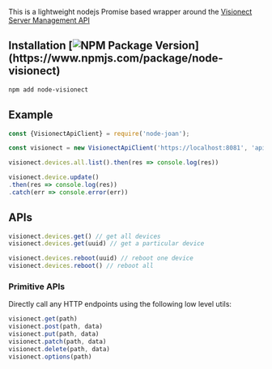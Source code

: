 This is a lightweight nodejs Promise based wrapper around the [Visionect Server Management API](http://api.visionect.com/)

## Installation [![NPM Package Version](https://img.shields.io/npm/v/node-visionect.svg?)](https://www.npmjs.com/package/node-visionect)
```sh
npm add node-visionect
```

## Example
```js
const {VisionectApiClient} = require('node-joan');

const visionect = new VisionectApiClient('https://localhost:8081', 'apiKey', 'apiSecret')

visionect.devices.all.list().then(res => console.log(res))

visionect.device.update()
.then(res => console.log(res))
.catch(err => console.error(err))
```

## APIs
```js
visionect.devices.get() // get all devices
visionect.devices.get(uuid) // get a particular device

visionect.devices.reboot(uuid) // reboot one device
visionect.devices.reboot() // reboot all
```

### Primitive APIs
Directly call any HTTP endpoints using the following low level utils:
```js
visionect.get(path)
visionect.post(path, data)
visionect.put(path, data)
visionect.patch(path, data)
visionect.delete(path, data)
visionect.options(path)
```
